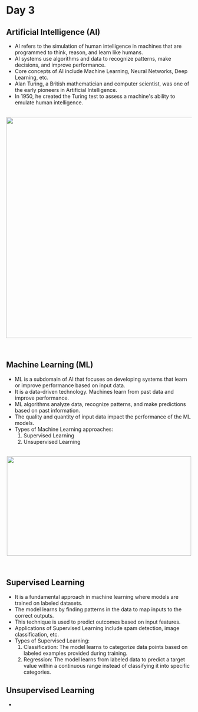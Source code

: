# Day 3
## Artificial Intelligence (AI)
* AI refers to the simulation of human intelligence in machines that are programmed to think, reason, and learn like humans.
* AI systems use algorithms and data to recognize patterns, make decisions, and improve performance.
* Core concepts of AI include Machine Learning, Neural Networks, Deep Learning, etc.
* Alan Turing, a British mathematician and computer scientist, was one of the early pioneers in Artificial Intelligence.
* In 1950, he created the Turing test to assess a machine's ability to emulate human intelligence.
  
<p align="center">
<br>
  <img src="https://github.com/user-attachments/assets/e69e0711-d558-44af-a9c2-4a79262c51dc" width="600"/>
</p>
<br>

## Machine Learning (ML)
* ML is a subdomain of AI that focuses on developing systems that learn or improve performance based on input data.
* It is a data-driven technology. Machines learn from past data and improve performance.
* ML algorithms analyze data, recognize patterns, and make predictions based on past information.
* The quality and quantity of input data impact the performance of the ML models.
* Types of Machine Learning approaches:
  1. Supervised Learning
  2. Unsupervised Learning

<p align="center">
<br>
  <img src="https://github.com/user-attachments/assets/d60846da-0069-44ec-af5e-c60abe6d6323" width="500" height="270"/>
</p>
<br>

## Supervised Learning
* It is a fundamental approach in machine learning where models are trained on labeled datasets.
* The model learns by finding patterns in the data to map inputs to the correct outputs.
* This technique is used to predict outcomes based on input features.
* Applications of Supervised Learning include spam detection, image classification, etc.
* Types of Supervised Learning:
  1. Classification: The model learns to categorize data points based on labeled examples provided during training.
  2. Regression: The model learns from labeled data to predict a target value within a continuous range instead of classifying it into specific categories.

 ## Unsupervised Learning
 * 

